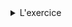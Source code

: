 <details><summary>L'exercice</summary>
<audio controls autoplay>
  <source src="https://github.com/evug/evug.github.io/raw/main/french/audio-a2/001_small.mp3" type="audio/mpeg">
</audio>
</details>
